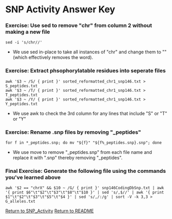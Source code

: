 SNP Activity Answer Key
=============

### Exercise: Use sed to remove "chr" from column 2 without making a new file

```
sed -i 's/chr//'
```
* We use sed in-place to take all instances of "chr" and change them to "" (which effectively removes the word). 

### Exercise: Extract phsophorylatable residues into seperate files

```
awk '$3 ~ /S/ { print }' sorted_reformatted_chr1_snp146.txt > S_peptides.txt
awk '$3 ~ /T/ { print }' sorted_reformatted_chr1_snp146.txt > T_peptides.txt
awk '$3 ~ /Y/ { print }' sorted_reformatted_chr1_snp146.txt > Y_peptides.txt
```
* We use awk to check the 3rd column for any lines that include "S" or "T" or "Y" 

### Exercise: Rename .snp files by removing "_peptides" 

```
for f in *_peptides.snp; do mv "${f}" "${f%_peptides.snp}.snp"; done
```
* We use move to remove "_peptides.snp" from each file name and replace it with ".snp" thereby removing "_peptides". 

### Final Exercise: Generate the following file using the commands you've learned above

```
awk '$2 == "chrX" && $10 ~ /G/ { print }' snp146CodingDbSnp.txt | awk '{ print $6"\t"$2"\t"$3"\t"$8"\t"$10 }' | sed 's/,$//' | awk '{ print $1"\t"$2"\t"$3"\t"$5"\t"$4 }' | sed 's/,/:/g' | sort -V -k 3,3 > G_alleles.txt
```
[Return to SNP_Activity](https://github.com/KerriganBlake/General_HPC_Use_Tutorial/blob/master/SNP_Activity.md)
[Return to README](https://github.com/KerriganBlake/General_HPC_Use_Tutorial/blob/master/README.md)

